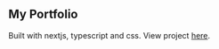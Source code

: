 ## My Portfolio
Built with nextjs, typescript and css. View project [here](https://topefasasi.netlify.app/).
